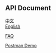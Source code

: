 

## API Document
[中文](https://github.com/tokok-official/api-docs/blob/main/docs/api.v1.cn.md)  
[English](https://github.com/tokok-official/api-docs/blob/main/docs/api.v1.en.md)


[FAQ](https://github.com/tokok-official/api-docs/blob/main/FAQ.md)


[Postman Demo](https://github.com/tokok-official/api-docs/blob/main/API.postman_collection.json) 

